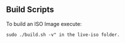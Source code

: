 ## Build Scripts

To build an ISO Image execute:
```
sudo ./build.sh -v" in the live-iso folder.
```
